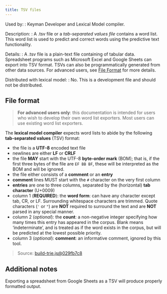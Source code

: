 ```yaml
---
title: TSV files
---
```


Used by:
:   Keyman Developer and
    Lexical Model compiler.

Description:
:   A .tsv file or a _tab-separated values file_
    contains a word list. This word list is used to predict and correct
    words using the predictive text functionality.

Details:
:   A .tsv file is a plain-text file containing of tabular data.
    Spreadsheet programs such as Microsoft Excel and Google Sheets can
    export into TSV format. TSVs can also be programmatically generated
    from other data sources. For advanced users, see [File Format](#file-format) for more details.

Distributed with lexical model:
:   No. This is a development file and should not be distributed.

## File format

> **For advanced users only**: this documentation is intended for users
who wish to develop their own word list exporters. Most users can use
existing word list exporters.

The **lexical model compiler** expects word lists to abide by the
following **tab-separated values** (TSV) format:

-   the file is a **UTF-8** encoded text file
-   newlines are either **LF** or **CRLF**
-   the file **MAY** start with the UTF-8 **byte-order mark** (BOM);
    that is, if the first three bytes of the file are `EF BB BF`, these
    will be interpreted as the BOM and will be ignored.
-   the file either consists of a **comment** or an **entry**
-   **comment** lines MUST start with the `#` character on the very
    first column
-   **entries** are one to three columns, separated by the (horizontal)
    **tab character** (U+0009)
-   column 1 (**REQUIRED**): the **word form**: can have any character
    except tab, CR, or LF. Surrounding whitespace characters are
    trimmed. Quote characters (`'` or `"`) are **NOT** required to
    surround the text and are **NOT** parsed in any special manner.
-   column 2 (*optional*): the **count**: a non-negative integer
    specifying how many times this entry has appeared in the corpus.
    Blank means ‘indeterminate’, and is treated as if the word exists in
    the corpus, but will be predicted at the lowest possible priority.
-   column 3 (*optional*): **comment**: an informative comment, ignored
    by this tool.

> Source:
[build-trie.js@029fb7c8](https://github.com/keymanapp/keyman/blob/029fb7c822c5a5619eaca845ecd2e5a2497d3056/developer/js/lexical-model-compiler/build-trie.ts#L21-L40)

## Additional notes

Exporting a spreadsheet from Google Sheets as a TSV will produce
properly formatted output.
